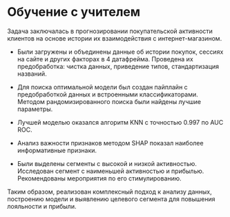 # Обучение с учителем

Задача заключалась в прогнозировании покупательской активности клиентов на основе истории их взаимодействия с интернет-магазином. 

- Были загружены и объединены данные об истории покупок, сессиях на сайте и других факторах в 4 датафрейма. Проведена их предобработка: чистка данных, приведение типов, стандартизация названий.

- Для поиска оптимальной модели был создан пайплайн с предобработкой данных и встроенными классификаторами. Методом рандомизированного поиска были найдены лучшие параметры.

- Лучшей моделью оказался алгоритм KNN с точностью 0.997 по AUC ROC. 

- Анализ важности признаков методом SHAP показал наиболее информативные признаки. 

- Были выделены сегменты с высокой и низкой активностью. Исследован сегмент с наименьшей активностью и прибылью. Рекомендованы мероприятия по его стимулированию.

Таким образом, реализован комплексный подход к анализу данных, построению модели и выявлению целевого сегмента для повышения лояльности и прибыли.